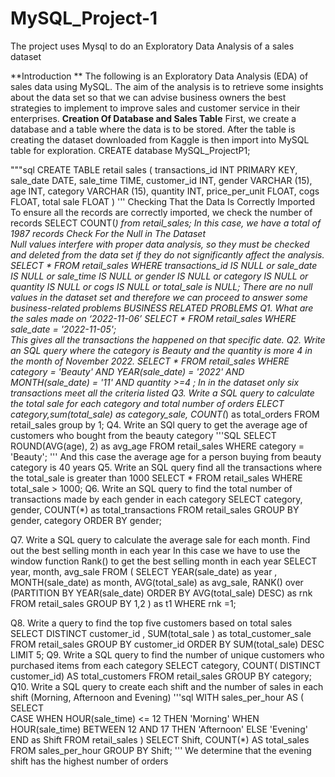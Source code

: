 # MySQL_Project-1
The project uses Mysql to do an Exploratory Data Analysis of a sales dataset 

**Introduction **
The following is an Exploratory Data Analysis (EDA) of sales data using MySQL. The aim of the analysis is to retrieve some insights about the data set so that we can advise business owners  the best strategies to implement to improve sales and customer service in their enterprises.
**Creation Of Database and Sales Table** 
First, we create a database and a table where the data is to be stored. After the table is creating the dataset downloaded from Kaggle is then import into MySQL table for exploration.
	CREATE database MySQL_ProjectP1;

"""sql
CREATE TABLE retail sales 
		(
				transactions_id INT PRIMARY KEY,
				sale_date DATE,
                sale_time TIME,
                customer_id INT,
                gender VARCHAR (15),
                age INT,
                category VARCHAR (15),
                quantity INT,
                price_per_unit FLOAT,
                cogs FLOAT,
                total sale FLOAT 
		)
  '''
Checking That the Data Is Correctly Imported 
To ensure all the records are correctly imported, we check the number of records
SELECT COUNT(*) from retail_sales;
In this case, we have a total of 1987 records 
Check For the Null in The Dataset  
Null values interfere with proper data analysis, so they must be checked and deleted from the data set if they do not significantly affect the analysis.
	SELECT * FROM retail_sales 
WHERE 
	transactions_id IS NULL
    or
    sale_date IS NULL 
    or
    sale_time IS NULL 
    or
    gender IS NULL 
    or
    category IS NULL 
    or
    quantity IS NULL
    or 
    cogs IS NULL 
    or
    total_sale is NULL;
There are no null values in the dataset set and therefore we can proceed to answer some business-related problems 
BUSINESS RELATED PROBLEMS 
Q1. What are the sales made on ‘2022-11-06’
	SELECT * FROM retail_sales 
	WHERE sale_date = '2022-11-05';  
This gives all the transactions the happened on that specific date.
Q2. Write an SQL query where the category is Beauty and the quantity is more 4 in the month of November 2022.
	SELECT * FROM retail_sales 
    WHERE category = 'Beauty' 
		AND YEAR(sale_date) = '2022' 
        AND MONTH(sale_date) = '11'
        AND quantity >=4 ;
In in the dataset only six transactions meet all the criteria listed
Q3. Write a SQL query to calculate the total sale for each category and total number of orders
	ELECT category,sum(total_sale) as category_sale, COUNT(*) as total_orders 
	FROM retail_sales
	group by 1;
Q4. Write an SQl query to get the average age of customers who bought from the beauty category 
'''SQL
 	SELECT ROUND(AVG(age), 2) as avg_age
	FROM retail_sales
    WHERE category = 'Beauty';
'''
And this case the average age for a person buying from beauty category is 40 years 
Q5. Write an SQL query find all the transactions where the total_sale is greater than 1000
	SELECT 
	* FROM retail_sales
    WHERE total_sale > 1000;
Q6. Write an SQL query to find the total number of transactions made by each gender in each category 
	SELECT category, gender, COUNT(*) as total_transactions 
	FROM retail_sales
    GROUP BY gender, category
    ORDER BY gender;

Q7. Write a SQL query to calculate the average sale for each month. Find out the best selling month in each year 
In this case we have to use the window function Rank() to get the best selling month in each year 
	SELECT year,
	month,
    avg_sale 
FROM
(
	SELECT  YEAR(sale_date) as year , MONTH(sale_date) as month, 
	AVG(total_sale) as avg_sale,
	RANK() over (PARTITION BY YEAR(sale_date) ORDER BY AVG(total_sale) DESC) as rnk
	FROM retail_sales
	GROUP BY 1,2 
) as t1 WHERE rnk  =1;

Q8. Write a query to find the top five customers based on total sales 
	SELECT DISTINCT customer_id , SUM(total_sale ) as total_customer_sale
	FROM retail_sales
    GROUP BY customer_id
    ORDER BY SUM(total_sale) DESC
    LIMIT 5;
Q9. Write a SQL query to find the number of unique customers who purchased items from each category
	SELECT  category, COUNT( DISTINCT customer_id) AS total_customers 
	FROM retail_sales
    GROUP BY category;
Q10. Write a SQL query to create each shift and the number of sales in each shift (Morning, Afternoon and Evening)
'''sql
	WITH sales_per_hour
AS 
(
SELECT 	 
    CASE 
    WHEN HOUR(sale_time) <= 12 THEN 'Morning'
    WHEN HOUR(sale_time)  BETWEEN 12 AND 17 THEN 'Afternoon'
    ELSE 'Evening' END as Shift 
    FROM retail_sales 
)
SELECT Shift,
	COUNT(*) AS total_sales
FROM sales_per_hour
GROUP BY Shift;
'''
We determine that the evening shift has the highest number of orders 


